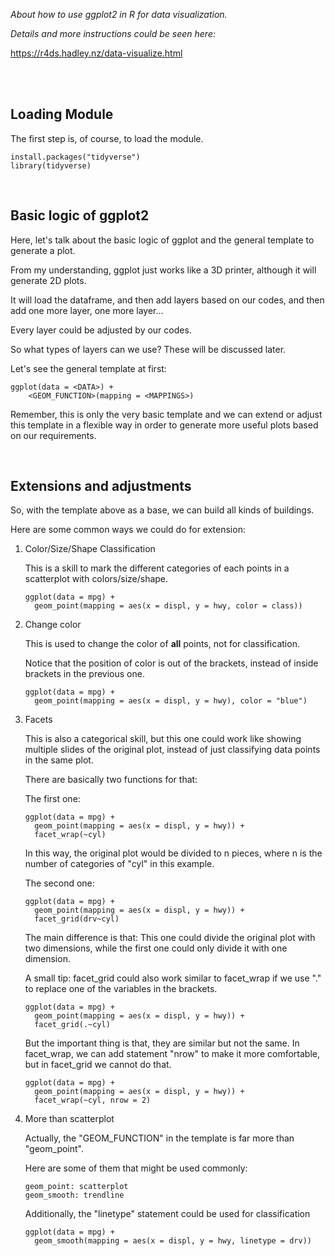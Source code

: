 *About how to use ggplot2 in R for data visualization.*

*Details and more instructions could be seen here:*

https://r4ds.hadley.nz/data-visualize.html

<br>
<br>

## **Loading Module**  

The first step is, of course, to load the module.

```
install.packages("tidyverse")
library(tidyverse)
```
<br>

## **Basic logic of ggplot2**

Here, let's talk about the basic logic of ggplot and the general template to generate a plot.  

From my understanding, ggplot just works like a 3D printer, although it will generate 2D plots.

It will load the dataframe, and then add layers based on our codes, and then add one more layer, one more layer...

Every layer could be adjusted by our codes.

So what types of layers can we use? These will be discussed later.

Let's see the general template at first:

```
ggplot(data = <DATA>) +
    <GEOM_FUNCTION>(mapping = <MAPPINGS>)
```
Remember, this is only the very basic template and we can extend or adjust this template in a flexible way in order to generate more useful plots based on our requirements.

<br>

## **Extensions and adjustments**

So, with the template above as a base, we can build all kinds of buildings.

Here are some common ways we could do for extension:

1. Color/Size/Shape Classification
   
   This is a skill to mark the different categories of each points in a scatterplot with colors/size/shape.  

   ```
   ggplot(data = mpg) +
     geom_point(mapping = aes(x = displ, y = hwy, color = class))
   ```
2. Change color
   
   This is used to change the color of **all** points, not for classification.  

   Notice that the position of color is out of the brackets, instead of inside brackets in the previous one.
   ```
   ggplot(data = mpg) +
     geom_point(mapping = aes(x = displ, y = hwy), color = "blue")
   ```

3. Facets
   
   This is also a categorical skill, but this one could work like showing multiple slides of the original plot, instead of just classifying data points in the same plot.

   There are basically two functions for that:

   The first one:

   ```
   ggplot(data = mpg) +
     geom_point(mapping = aes(x = displ, y = hwy)) +
     facet_wrap(~cyl)
   ```

   In this way, the original plot would be divided to n pieces, where n is the number of categories of "cyl" in this example.

   The second one:

   ```
   ggplot(data = mpg) +
     geom_point(mapping = aes(x = displ, y = hwy)) +
     facet_grid(drv~cyl)
   ```

   The main difference is that: This one could divide the original plot with two dimensions, while the first one could only divide it with one dimension.

   A small tip: facet_grid could also work similar to facet_wrap if we use "." to replace one of the variables in the brackets.

   ```
   ggplot(data = mpg) +
     geom_point(mapping = aes(x = displ, y = hwy)) +
     facet_grid(.~cyl)
   ```

   But the important thing is that, they are similar but not the same. In facet_wrap, we can add statement "nrow" to make it more comfortable, but in facet_grid we cannot do that.

   ```
   ggplot(data = mpg) +
     geom_point(mapping = aes(x = displ, y = hwy)) +
     facet_wrap(~cyl, nrow = 2)
   ```

4. More than scatterplot
   
   Actually, the "GEOM_FUNCTION" in the template is far more than "geom_point".

   Here are some of them that might be used commonly:

   ```
   geom_point: scatterplot
   geom_smooth: trendline
   ```

   Additionally, the "linetype" statement could be used for classification 

   ```
   ggplot(data = mpg) +
     geom_smooth(mapping = aes(x = displ, y = hwy, linetype = drv))